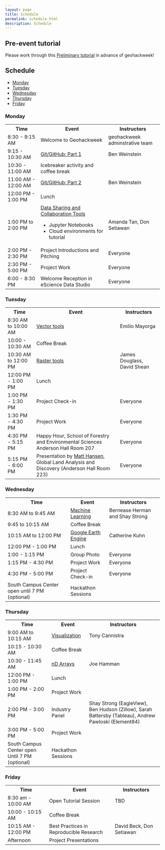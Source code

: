 ```yaml
---
layout: page
title: Schedule
permalink: schedule.html
description: Schedule
---
```

## Pre-event tutorial

Please work through this <a href ="https://geohackweek.github.io/preliminary/">Preliminary tutorial</a> in advance of geohackweek!

## Schedule

- [Monday](#monday)
- [Tuesday](#tuesday)
- [Wednesday](#wednesday)
- [Thursday](#thursday)
- [Friday](#friday)

### Monday

<table>

<tbody>

<tr>

<th>Time</th>

<th>Event</th>

<th>Instructors</th>

</tr>

<tr>

<td>8:30 - 9:15 AM</td>

<td>Welcome to Geohackweek</td>

<td>geohackweek adminstrative team </td>

</tr>

<tr>

<td>9:15 - 10:30 AM</td>

<td><a href="https://geohackweek.github.io/Introductory/03-git-tutorial/">Git/GitHub: Part 1</a></td>

<td>Ben Weinstein</td>

</tr>

<tr>

<td>10:30 - 11:00 AM</td>

<td>Icebreaker activity and coffee break</td>

<td></td>

</tr>

<tr>

<td>11:00 AM - 12:00 AM</td>

<td><a href="https://geohackweek.github.io/Introductory/03-git-tutorial/">Git/GitHub: Part 2</a></td>

<td>Ben Weinstein</td>

</tr>

<tr>

<td>12:00 PM - 1:00 PM</td>

<td>Lunch</td>

<td></td>

</tr>

<tr>

<td>1:00 PM to 2:00 PM</td>

<td>
<a href="https://geohackweek.github.io/Introductory/">Data Sharing and Collaboration Tools</a>
<ul>
    <li>Jupyter Notebooks</li>
    <li>Cloud environments for tutorial</li>
</ul>
</td>

<td>Amanda Tan, Don Setiawan</td>

</tr>

<tr>

<td>2:00 PM - 2:30 PM</td>

<td>Project Introductions and Pitching</td>

<td>Everyone</td>

</tr>

<tr>

<td>2:30 PM - 5:00 PM</td>

<td>Project Work</td>

<td>Everyone</td>

</tr>

<tr>

<td>6:00 - 8:30 PM</td>

<td>Welcome Reception in eScience Data Studio</td>

<td>Everyone</td>

</tr>

</tbody>

</table>

### Tuesday

<table>

<tbody>

<tr>

<th>Time</th>

<th>Event</th>

<th>Instructors</th>

</tr>

<tr>

<td>8:30 AM to 10:00 AM</td>

<td><a href="https://geohackweek.github.io/vector/">Vector tools</a></td>

<td>Emilio Mayorga</td>

</tr>

<tr>

<td>10:00 - 10:30 AM</td>

<td>Coffee Break</td>

<td></td>

</tr>

<tr>

<td>10:30 AM to 12:00 PM</td>

<td><a href="https://geohackweek.github.io/raster/">Raster tools</a></td>

<td>James Douglass, David Shean</td>

</tr>

<tr>

<td>12:00 PM - 1:00 PM</td>

<td>Lunch</td>

<td></td>

</tr>

<tr>

<td>1:00 PM - 1:30 PM</td>

<td>Project Check-in</td>

<td>Everyone</td>

</tr>

<tr>

<td>1:30 PM - 4:30 PM</td>

<td>Project Work</td>

<td>Everyone</td>

</tr>

<tr>

<td>4:30 PM - 5:15 PM</td>

<td>Happy Hour, School of Forestry and Environmental Sciences Anderson Hall Room 207</td>

<td>Everyone</td>

</tr>

<tr>

<td>5:15 PM - 6:00 PM</td>

<td>Presentation by <a href="https://glad.umd.edu/team/matthew-hansen">Matt Hansen</a>, Global Land Analysis and Discovery (Anderson Hall Room 223)</td>

<td>Everyone</td>

</tr>

</tbody>

</table>

### Wednesday

<table>

<tbody>

<tr>

<th>Time</th>

<th>Event</th>

<th>Instructors</th>

</tr>

<tr>

<td> 8:30 AM to 9:45 AM</td>

<td> <a href="https://geohackweek.github.io/machine-learning/">Machine Learning</a> </td>

<td> Bernease Herman and Shay Strong </td>

</tr>

<tr>

<td>9:45 to 10:15 AM</td>

<td>Coffee Break</td>

<td></td>

</tr>

<tr> 

<td> 10:15 AM to 12:00 PM </td>

<td><a href="https://geohackweek.github.io/GoogleEarthEngine/">Google Earth Engine</a></td>

<td>Catherine Kuhn</td>

</tr>

<tr>

<td>12:00 PM - 1:00 PM</td>

<td>Lunch</td>

<td></td>

</tr>

<tr>

<td>1:00 - 1:15 PM</td>

<td>Group Photo </td>

<td> Everyone </td>

</tr>

<tr>

<td>1:15 PM - 4:30 PM</td>

<td>Project Work</td>

<td>Everyone</td>

</tr>

<tr>

<td>4:30 PM - 5:00 PM</td>

<td>Project Check-in</td>

<td>Everyone</td>

</tr>

<tr>

<td> South Campus Center open until 7 PM (optional)</td>

<td>Hackathon Sessions</td>

<td></td>

</tr>

</tbody>

</table>

### Thursday

<table>

<tbody>

<tr>

<th>Time</th>

<th>Event</th>

<th>Instructors</th>

</tr>

<tr>

<td>9:00 AM to 10:15 AM</td>

<td><a href="https://geohackweek.github.io/visualization/">Visualization</a></td>

<td>Tony Cannistra</td>

</tr>

<tr>

<td>10:15 - 10:30 AM</td>

<td>Coffee Break</td>

<td></td>

</tr>

<tr>

<td>10:30 - 11:45 AM</td>

<td><a href="https://github.com/geohackweek/tutorial_contents/blob/master/nDarrays/notebooks/ndarrays_intro.ipynb">nD Arrays</a></td>

<td>Joe Hamman</td>

</tr>

<tr>

<td>12:00 PM - 1:00 PM</td>

<td>Lunch</td>

<td></td>

</tr>

<tr>

<td>1:00 PM - 2:00 PM</td>

<td>Project Work</td>

<td></td>

</tr>

<tr>

<td> 2:00 PM - 3:00 PM</td>

<td>Industry Panel</td>

<td>Shay Strong (EagleView), Ben Hudson (Zillow), Sarah Battersby (Tableau), Andrew Pawloski (Element84)</td>

</tr>

<tr>

<td>3:00 PM - 5:00 PM</td>

<td>Project Work</td>

<td></td>

</tr>

<tr>

<td>South Campus Center open Until 7 PM (optional)</td>

<td>Hackathon Sessions</td>

<td></td>

</tr>

</tbody>

</table>

### Friday

<table>

<tbody>

<tr>

<th>Time</th>

<th>Event</th>

<th>Instructors</th>

</tr>

<tr>

<td>8:30 am - 10:00 AM </td>

<td>Open Tutorial Session</td>

<td>TBD</td>

</tr>


<tr>

<td>10:00 - 10:15 AM</td>

<td>Coffee Break</td>

<td></td>

</tr>

<tr>

<td>10:15 AM - 12:00 PM </td>

<td>Best Practices in Reproducible Research</td>

<td>David Beck, Don Setiawan</td>

</tr>

<tr>

<td>Afternoon</td>

<td>Project Presentations</td>

<td></td>

</tr>

</tbody>

</table>
